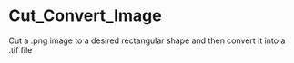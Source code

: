 # Cut_Convert_Image
Cut a .png image to a desired rectangular shape and then convert it into a .tif file
